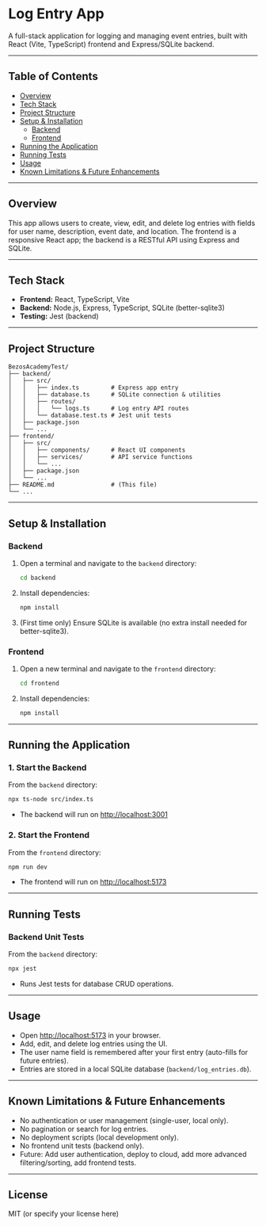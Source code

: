 # Log Entry App

A full-stack application for logging and managing event entries, built with React (Vite, TypeScript) frontend and Express/SQLite backend.

---

## Table of Contents
- [Overview](#overview)
- [Tech Stack](#tech-stack)
- [Project Structure](#project-structure)
- [Setup & Installation](#setup--installation)
  - [Backend](#backend)
  - [Frontend](#frontend)
- [Running the Application](#running-the-application)
- [Running Tests](#running-tests)
- [Usage](#usage)
- [Known Limitations & Future Enhancements](#known-limitations--future-enhancements)

---

## Overview
This app allows users to create, view, edit, and delete log entries with fields for user name, description, event date, and location. The frontend is a responsive React app; the backend is a RESTful API using Express and SQLite.

---

## Tech Stack
- **Frontend:** React, TypeScript, Vite
- **Backend:** Node.js, Express, TypeScript, SQLite (better-sqlite3)
- **Testing:** Jest (backend)

---

## Project Structure
```
BezosAcademyTest/
├── backend/
│   ├── src/
│   │   ├── index.ts         # Express app entry
│   │   ├── database.ts      # SQLite connection & utilities
│   │   ├── routes/
│   │   │   └── logs.ts      # Log entry API routes
│   │   └── database.test.ts # Jest unit tests
│   ├── package.json
│   └── ...
├── frontend/
│   ├── src/
│   │   ├── components/      # React UI components
│   │   ├── services/        # API service functions
│   │   └── ...
│   ├── package.json
│   └── ...
├── README.md                # (This file)
└── ...
```

---

## Setup & Installation

### Backend
1. Open a terminal and navigate to the `backend` directory:
   ```sh
   cd backend
   ```
2. Install dependencies:
   ```sh
   npm install
   ```
3. (First time only) Ensure SQLite is available (no extra install needed for better-sqlite3).

### Frontend
1. Open a new terminal and navigate to the `frontend` directory:
   ```sh
   cd frontend
   ```
2. Install dependencies:
   ```sh
   npm install
   ```

---

## Running the Application

### 1. Start the Backend
From the `backend` directory:
```sh
npx ts-node src/index.ts
```
- The backend will run on [http://localhost:3001](http://localhost:3001)

### 2. Start the Frontend
From the `frontend` directory:
```sh
npm run dev
```
- The frontend will run on [http://localhost:5173](http://localhost:5173)

---

## Running Tests

### Backend Unit Tests
From the `backend` directory:
```sh
npx jest
```
- Runs Jest tests for database CRUD operations.

---

## Usage
- Open [http://localhost:5173](http://localhost:5173) in your browser.
- Add, edit, and delete log entries using the UI.
- The user name field is remembered after your first entry (auto-fills for future entries).
- Entries are stored in a local SQLite database (`backend/log_entries.db`).

---

## Known Limitations & Future Enhancements
- No authentication or user management (single-user, local only).
- No pagination or search for log entries.
- No deployment scripts (local development only).
- No frontend unit tests (backend only).
- Future: Add user authentication, deploy to cloud, add more advanced filtering/sorting, add frontend tests.

---

## License
MIT (or specify your license here) 